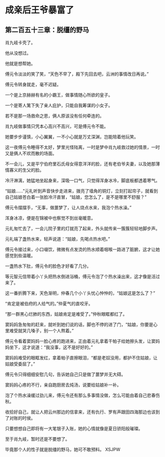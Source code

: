 # 成亲后王爷暴富了 
 ## 第二百五十三章：脱缰的野马
  肖九岐卡壳了。  
  
 他从没想过。  
  
 他就是想帮她。  
  
 傅元令淡淡的笑了笑，“天色不早了，殿下先回去吧，云洲的事情改日再说。”  
  
 傅元令转身就走，毫不迟疑。  
  
 一个是上京赫赫有名的小霸王，做事情随心所欲的皇子。  
  
 一个是寄人篱下失了亲人庇护，只能自我筹谋的小女子。  
  
 若不是那一场救命之恩，俩人原该没有任何牵连的。  
  
 肖九岐做事情只凭本心高兴不高兴，可是傅元令不能。  
  
 她要步步谨慎，小心翼翼，一不小心就是万丈深渊，岂能陪着他玩笑。  
  
 这一夜傅元令睡得不太好，梦里光怪陆离，一时是梦中肖九岐救过她的情景，一时又是俩人不欢而散的场面。  
  
 不一会儿，又是平宁伯府里石氏母女得意洋洋的脸，还有老伯爷夫妻，以及她那薄情寡义的生父的脸。  
  
 冷汗淋漓，她猛地坐起身来，深吸一口气，只觉得浑身冰冷，脚底板都透着寒气。  
  
 “姑娘……”元礼听到声音快步走进来，拨亮了墙角的铜灯，立刻打起帘子，就看到自己姑娘苍白着一张脸冷汗直冒，“姑娘，您怎么了，是不是哪里不舒服？”  
  
 傅元令摆摆手，“无事，做噩梦了，让人烧点水来，我泡个热水澡。”  
  
 浑身冰凉，便是在锦被中也察觉不到丝毫暖意。  
  
 元礼匆忙去了，一会儿院子里的灯就亮了起来，外头就传来一簇簇轻轻地脚步声。  
  
 元礼端了盏热水来，轻声说道：“姑娘，先喝点热水吧。”  
  
 傅元令接过来，小口啜饮，微微有点发烫的热水顺着咽喉一路进了脏腑，这才让她感觉到些温暖。  
  
 一盏热水下肚，傅元令的脸色才好看了几分。  
  
 等元智元信带着小丫头把热水倒进浴桶，傅元令泡了个热水澡出来，这才像是活过来了。  
  
 这一番折腾下来，天色渐明，仲春几个小丫头忧心忡忡的，“姑娘这是怎么了？”  
  
 “肯定是被伯府的人给气的。”仲夏气的直咬牙。  
  
 “那一群黑心烂肺的东西，姑娘肯定是难受了。”仲秋眼眶都红了。  
  
 窦妈妈急匆匆的赶来，就听到她们说的话，脚也不停的进了门，“姑娘，你要是心里难受就哭几嗓子，别一个人熬着。”  
  
 傅元令看着窦妈妈一脸心疼的跑进来，正由着元礼拿着干帕子给她擦头发，让窦妈妈坐下，这才说道：“我没事，这不是好好的。”  
  
 窦妈妈难受的眼眶发红，拿着帕子直擦眼泪，“都是老奴没用，都护不住姑娘，让姑娘受委屈了。”  
  
 傅元令只得细细安慰几句，告诉她自己只是做了噩梦并无大碍。  
  
 窦妈妈心疼的不行，亲自跑厨房去炖汤，说要给姑娘补一补。  
  
 泡了个热水澡缓过劲儿来，傅元令还有那么多事情没做，怎么可能由着自己悲春伤秋。  
  
 收拾好自己，就让人把云州那边的信拿来，还有仇行、罗有声跟田四海那边也该到了对账的时侯。  
  
 只要想想自己即将有一大笔银子入账，她的心情就像是夏日骄阳般璀璨。  
  
 至于肖九岐，暂时还是不要想了。  
  
 毕竟那个人的性子就是脱缰的野马，她可不敢预料。 
XSJPW